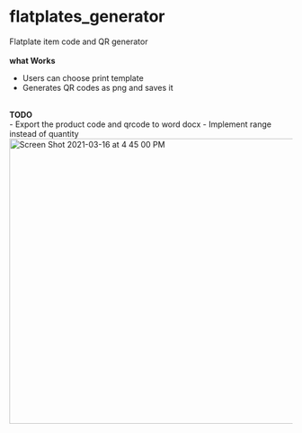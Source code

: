 # flatplates_generator
 Flatplate item code and QR generator <br>
 <br><b>what Works</b><br>
 - Users can choose print template
 - Generates QR codes as png and saves it
 <br>
 <b>TODO</b>
 <br>
 - Export the product code and qrcode to word docx
 - Implement range instead of quantity
<img width="507" alt="Screen Shot 2021-03-16 at 4 45 00 PM" src="https://user-images.githubusercontent.com/31088155/111377377-f3d4bb00-8676-11eb-91f1-1e3439fe6cef.png">
